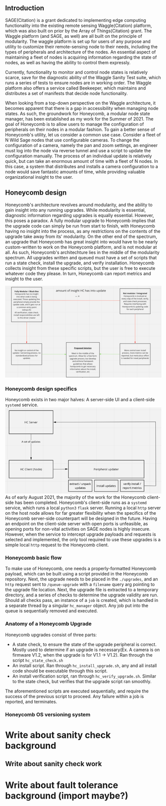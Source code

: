 ## Introduction

SAGE(Citation) is a grant dedicated to implementing edge computing functionality into the existing remote sensing Waggle(Citation) platform, which was also built on prior by the Array of Things(Citation) grant. The Waggle platform (and SAGE, as well) are all built on the principle of modularity. The waggle platform is set up for users of any purpose and utility to customize their remote-sensing node to their needs, including the types of peripherals and architecture of the nodes. An essential aspect of maintaining a fleet of nodes is acquiring information regarding the state of nodes, as well as having the ability to control them expressly.

Currently, functionality to monitor and control node states is relatively scarce, save for the diagnostic ability of the Waggle Sanity Test suite, which runs a series of tests to ensure nodes are in working order. The Waggle platform also offers a service called Beekeeper, which maintains and distributes a set of manifests that decide node functionality. 

When looking from a top-down perspective on the Waggle architecture, it becomes apparent that there is a gap in accessibility when managing node states. As such, the groundwork for Honeycomb, a modular node state manager, has been established as my work for the Summer of 2021. The goal of Honeycomb is to allow users to manage the configuration of peripherals on their nodes in a modular fashion.
To gain a better sense of Honeycomb's utility, let us consider a common use case. Consider a fleet of N Wild Sage nodes that use configurable cameras. To change the configuration of a camera, namely the pan and zoom settings, an engineer must log into the node via reverse tunnel and use a script to update the configuration manually. The process of an individual update is relatively quick, but can take an enormous amount of time with a fleet of N nodes. In this case, a system that distributes and installs a camera configuration to a node would save fantastic amounts of time, while providing valuable organizational insight to the user.

## Honeycomb design

Honeycomb's architecture revolves around modularity, and the ability to gain insight into any running upgrades. While modularity is essential, diagnostic information regarding upgrades is equally essential. However, this poses a paradox. A fully modular upgrade to Honeycomb implies that the upgrade code can simply be run from start to finish, with Honeycomb having no insight into the process, as any restrictions on the contents of the upgrade take away from its' modularity. On the other end of the spectrum, an upgrade that Honeycomb has great insight into would have to be nearly custom-written to work on the Honeycomb platform, and is not modular at all. 
As such, Honeycomb's architechture lies in the middle of the modularity spectrum. All upgrades written and queued must have a set of scripts that run a state check, install the upgrade, and verify installation. Honeycomb collects insight from these specific scripts, but the user is free to execute whatever code they please. In turn, Honeycomb can report metrics and insight to the user. 

![Modularity spectrum](./images/spectrum.png)

### Honeycomb design specifics

Honeycomb exists in two major halves: A server-side UI and a client-side `systemd` service. 
![Honeycomb basic architecture](./images/basic_arch.png)
As of early August 2021, the majority of the work for the Honeycomb client-side has been completed. Honeycomb's client-side runs as a `systemd` service, which runs a local `python3` `flask` server. Running a local `http` server on the host node allows for far greater flexibility when the specifics of the Honeycomb server-side counterpart will be designed in the future. Having an endpoint on the client-side server with open ports is unfeasible, as opening ports for non-vital activities on SAGE nodes is highly insecure. However, when the service to intercept upgrade payloads and requests is selected and implemented, the only tool required to use these upgrades is a simple local `http` request to the Honeycomb client. 

### Honeycomb basic flow
To make use of Honeycomb, one needs a properly-formatted Honeycomb payload, which can be built using a script provided in the Honeycomb repository. Next, the upgrade needs to be placed in the `./upgrades`, and an `http` request sent to `/queue-upgrade` with a `filename` query arg pointing to the upgrade file location. Next, the upgrade file is extracted to a temporary directory, and a series of checks to determine the upgrade validity are run. Should all checks pass, an instance of a `job` is created, which is handled in a separate thread by a singular `hc_manager` object. Any job put into the queue is sequentially removed and executed.
 
### Anatomy of a Honeycomb Upgrade
Honeycomb upgrades consist of three parts: 
* A state check, to ensure the state of the upgrade peripheral is correct. Mostly used to determine if an upgrade is necessary(Ex. A camera is on firmware V1.2, when the upgrade is for V1.1 -> V1.2). Ran through the script `hc_state_check.sh`
* An install script. Ran through `hc_install_upgrade.sh`, any and all install code should be executable through this script. 
* An install verification script, ran through `hc_verify_upgrade.sh`. Similar to the state check, but verifies that the upgrade script ran smoothly. 

The aforementioned scripts are executed sequentially, and require the success of the previous script to proceed. Any failure within a job is reported, and terminates. 

### Honeycomb OS versioning system

# Write about sanity check background 
## Write about sanity check work 

# Write about fault tolerance background (import maybe?)

